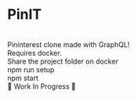 # PinIT
<br/>Pininterest clone made with GraphQL! 
<br/>Requires docker. 
<br/>Share the project folder on docker
<br/>npm run setup 
<br/>npm start 
<br/>🐳 Work In Progress 🐳

